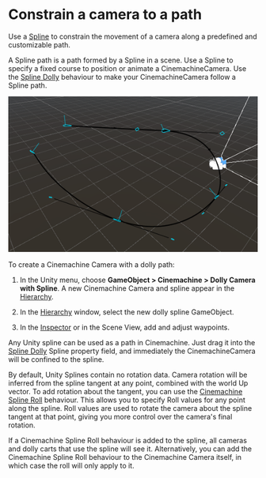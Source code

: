 # Constrain a camera to a path

Use a [Spline](https://docs.unity3d.com/Packages/com.unity.splines@latest) to constrain the movement of a camera along a predefined and customizable path.

A Spline path is a path formed by a Spline in a scene. Use a Spline to specify a fixed course to position or animate a CinemachineCamera. Use the [Spline Dolly](CinemachineSplineDolly.md) behaviour to make your CinemachineCamera follow a Spline path.

![Editing a dolly path in the Scene view](images/CinemachinePathScene.png)

To create a Cinemachine Camera with a dolly path:

1. In the Unity menu, choose __GameObject > Cinemachine > Dolly Camera with Spline__.
A new Cinemachine Camera and spline appear in the [Hierarchy]([https://docs.unity3d.com/Manual/Hierarchy.html](https://docs.unity3d.com/Manual/Hierarchy.html)).

2. In the [Hierarchy]([https://docs.unity3d.com/Manual/Hierarchy.html](https://docs.unity3d.com/Manual/Hierarchy.html)) window, select the new dolly spline GameObject.

3. In the [Inspector]([https://docs.unity3d.com/Manual/UsingTheInspector.html](https://docs.unity3d.com/Manual/UsingTheInspector.html)) or in the Scene View, add and adjust waypoints.

Any Unity spline can be used as a path in Cinemachine.  Just drag it into the [Spline Dolly](CinemachineSplineDolly.md) Spline property field, and immediately the CinemachineCamera will be confined to the spline. 

By default, Unity Splines contain no rotation data. Camera rotation will be inferred from the spline tangent at any point, combined with the world Up vector. To add rotation about the tangent, you can use the [Cinemachine Spline Roll](CinemachineSplineRoll.md) behaviour. This allows you to specify Roll values for any point along the spline. Roll values are used to rotate the camera about the spline tangent at that point, giving you more control over the camera's final rotation.

If a Cinemachine Spline Roll behaviour is added to the spline, all cameras and dolly carts that use the spline will see it. Alternatively, you can add the Cinemachine Spline Roll behaviour to the Cinemachine Camera itself, in which case the roll will only apply to it.
